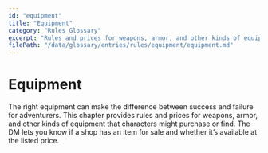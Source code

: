 ```yaml
---
id: "equipment"
title: "Equipment"
category: "Rules Glossary"
excerpt: "Rules and prices for weapons, armor, and other kinds of equipment."
filePath: "/data/glossary/entries/rules/equipment/equipment.md"
---
```

# Equipment
The right equipment can make the difference between success and failure for adventurers. This chapter provides rules and prices for weapons, armor, and other kinds of equipment that characters might purchase or find. The DM lets you know if a shop has an item for sale and whether it’s available at the listed price.